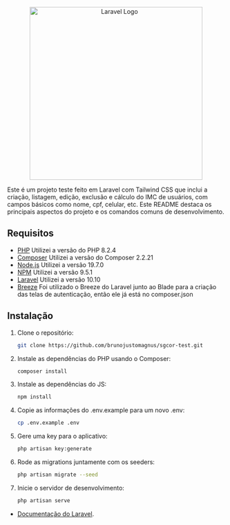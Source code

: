 <p align="center"><a href="https://laravel.com" target="_blank"><img src="https://raw.githubusercontent.com/laravel/art/master/logo-lockup/5%20SVG/2%20CMYK/1%20Full%20Color/laravel-logolockup-cmyk-red.svg" width="400" alt="Laravel Logo"></a></p>

Este é um projeto teste feito em Laravel com Tailwind CSS que inclui a criação, listagem, edição, exclusão e cálculo do IMC de usuários, com campos básicos como nome, cpf, celular, etc. Este README destaca os principais aspectos do projeto e os comandos comuns de desenvolvimento.

## Requisitos

- [PHP](https://www.php.net/) Utilizei a versão do PHP 8.2.4 
- [Composer](https://getcomposer.org/) Utilizei a versão do Composer 2.2.21
- [Node.js](https://nodejs.org/) Utilizei a versão 19.7.0
- [NPM](https://www.npmjs.com/) Utilizei a versão 9.5.1
- [Laravel](https://laravel.com/docs/10.x) Utilizei a versão 10.10
- [Breeze](https://laravel.com/docs/10.x/starter-kits#breeze-and-blade) Foi utilizado o Breeze do Laravel junto ao Blade para a criação das telas de autenticação, então ele já está no composer.json

## Instalação

1. Clone o repositório:

   ```bash
   git clone https://github.com/brunojustomagnus/sgcor-test.git

2. Instale as dependências do PHP usando o Composer:
   ```bash
   composer install

3. Instale as dependências do JS:
   ```bash
   npm install

4. Copie as informações do .env.example para um novo .env:
   ```bash
   cp .env.example .env

5. Gere uma key para o aplicativo:
   ```bash
   php artisan key:generate

6. Rode as migrations juntamente com os seeders:
   ```bash
   php artisan migrate --seed

7. Inicie o servidor de desenvolvimento:
   ```bash
   php artisan serve

- [Documentação do Laravel](https://laravel.com/docs/10.x).
